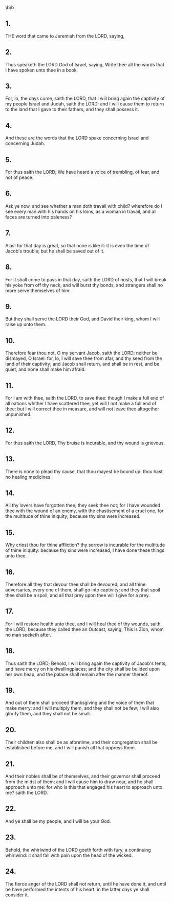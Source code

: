 \b\b
## 1.
THE word that came to Jeremiah from the LORD, saying,
## 2.
Thus speaketh the LORD God of Israel, saying, Write thee all the words that I have spoken unto thee in a book.
## 3.
For, lo, the days come, saith the LORD, that I will bring again the captivity of my people Israel and Judah, saith the LORD: and I will cause them to return to the land that I gave to their fathers, and they shall possess it.
## 4.
And these are the words that the LORD spake concerning Israel and concerning Judah.
## 5.
For thus saith the LORD; We have heard a voice of trembling, of fear, and not of peace.
## 6.
Ask ye now, and see whether a man doth travail with child?  wherefore do I see every man with his hands on his loins, as a woman in travail, and all faces are turned into paleness?
## 7.
Alas!  for that day is great, so that none is like it: it is even the time of Jacob's trouble; but he shall be saved out of it.
## 8.
For it shall come to pass in that day, saith the LORD of hosts, that I will break his yoke from off thy neck, and will burst thy bonds, and strangers shall no more serve themselves of him:
## 9.
But they shall serve the LORD their God, and David their king, whom I will raise up unto them.
## 10.
Therefore fear thou not, O my servant Jacob, saith the LORD; neither be dismayed, O Israel: for, lo, I will save thee from afar, and thy seed from the land of their captivity; and Jacob shall return, and shall be in rest, and be quiet, and none shall make him afraid.
## 11.
For I am with thee, saith the LORD, to save thee: though I make a full end of all nations whither I have scattered thee, yet will I not make a full end of thee: but I will correct thee in measure, and will not leave thee altogether unpunished.
## 12.
For thus saith the LORD, Thy bruise is incurable, and thy wound is grievous.
## 13.
There is none to plead thy cause, that thou mayest be bound up: thou hast no healing medicines.
## 14.
All thy lovers have forgotten thee; they seek thee not; for I have wounded thee with the wound of an enemy, with the chastisement of a cruel one, for the multitude of thine iniquity; because thy sins were increased.
## 15.
Why criest thou for thine affliction?  thy sorrow is incurable for the multitude of thine iniquity: because thy sins were increased, I have done these things unto thee.
## 16.
Therefore all they that devour thee shall be devoured; and all thine adversaries, every one of them, shall go into captivity; and they that spoil thee shall be a spoil, and all that prey upon thee will I give for a prey.
## 17.
For I will restore health unto thee, and I will heal thee of thy wounds, saith the LORD; because they called thee an Outcast, saying, This is Zion, whom no man seeketh after.
## 18.
Thus saith the LORD; Behold, I will bring again the captivity of Jacob's tents, and have mercy on his dwellingplaces; and the city shall be builded upon her own heap, and the palace shall remain after the manner thereof.
## 19.
And out of them shall proceed thanksgiving and the voice of them that make merry: and I will multiply them, and they shall not be few; I will also glorify them, and they shall not be small.
## 20.
Their children also shall be as aforetime, and their congregation shall be established before me, and I will punish all that oppress them.
## 21.
And their nobles shall be of themselves, and their governor shall proceed from the midst of them; and I will cause him to draw near, and he shall approach unto me: for who is this that engaged his heart to approach unto me?  saith the LORD.
## 22.
And ye shall be my people, and I will be your God.
## 23.
Behold, the whirlwind of the LORD goeth forth with fury, a continuing whirlwind: it shall fall with pain upon the head of the wicked.
## 24.
The fierce anger of the LORD shall not return, until he have done it, and until he have performed the intents of his heart: in the latter days ye shall consider it.
